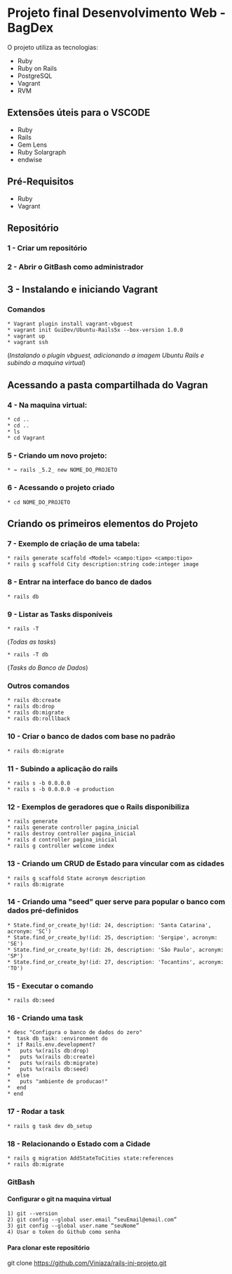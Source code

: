 # Projeto final Desenvolvimento Web - BagDex
O projeto utiliza as tecnologias:
* Ruby
* Ruby on Rails
* PostgreSQL
* Vagrant
* RVM

## Extensões úteis para o VSCODE
* Ruby
* Rails
* Gem Lens
* Ruby Solargraph
* endwise

## Pré-Requisitos
* Ruby
* Vagrant

## Repositório

### 1 - Criar um repositório
### 2 - Abrir o GitBash como administrador

## 3 - Instalando e iniciando Vagrant
### Comandos
    * Vagrant plugin install vagrant-vbguest
    * vagrant init GuiDev/Ubuntu-Rails5x --box-version 1.0.0
	* vagrant up
	* vagrant ssh

(_Instalando o plugin vbguest, adicionando a imagem Ubuntu Rails e subindo  a maquina virtual_)	

## Acessando a pasta compartilhada do Vagran

### 4 - Na maquina virtual:
	* cd ..
	* cd ..
	* ls 
	* cd Vagrant

### 5 - Criando um novo projeto:
	* → rails _5.2_ new NOME_DO_PROJETO
	
### 6 - Acessando o projeto criado
	* cd NOME_DO_PROJETO

## Criando os primeiros elementos do Projeto

### 7 - Exemplo de criação de uma tabela:
	* rails generate scaffold <Model> <campo:tipo> <campo:tipo>
    * rails g scaffold City description:string code:integer image

### 8 - Entrar na interface do banco de dados
	* rails db
	
### 9 - Listar as Tasks disponíveis
	* rails -T
(_Todas as tasks_)

	* rails -T db
(_Tasks do Banco de Dados_)

### Outros comandos
    * rails db:create
    * rails db:drop
    * rails db:migrate
    * rails db:rolllback
	
### 10 - Criar o banco de dados com base no padrão
	* rails db:migrate
	
### 11 - Subindo a aplicação do rails
	* rails s -b 0.0.0.0
	* rails s -b 0.0.0.0 -e production
	
### 12 - Exemplos de geradores que o Rails disponibiliza 
	* rails generate
	* rails generate controller pagina_inicial
	* rails destroy controller pagina_inicial
	* rails d controller pagina_inicial
	* rails g controller welcome index
	
### 13 - Criando um CRUD de Estado para vincular com as cidades
	* rails g scaffold State acronym description
	* rails db:migrate

### 14 - Criando uma "seed" quer serve para popular o banco com dados pré-definidos
    * State.find_or_create_by!(id: 24, description: 'Santa Catarina', acronym: 'SC')
    * State.find_or_create_by!(id: 25, description: 'Sergipe', acronym: 'SE')
    * State.find_or_create_by!(id: 26, description: 'São Paulo', acronym: 'SP')
    * State.find_or_create_by!(id: 27, description: 'Tocantins', acronym: 'TO')
	
### 15 - Executar o comando
    * rails db:seed

### 16 - Criando uma task
    * desc "Configura o banco de dados do zero"
    *  task db_task: :environment do
    *  if Rails.env.development?
    *   puts %x(rails db:drop)
    *   puts %x(rails db:create)
    *   puts %x(rails db:migrate)
    *   puts %x(rails db:seed)
    *  else
    *   puts "ambiente de producao!"
    *  end
    * end

### 17 - Rodar a task
	* rails g task dev db_setup

### 18 - Relacionando o Estado com a Cidade
	* rails g migration AddStateToCities state:references
	* rails db:migrate

### GitBash

#### Configurar o git na maquina virtual
	1) git --version
	2) git config --global user.email “seuEmail@email.com”
	3) git config --global user.name “seuNome”
    4) Usar o token do Github como senha

#### Para clonar este repositório
git clone https://github.com/Viniaza/rails-ini-projeto.git
